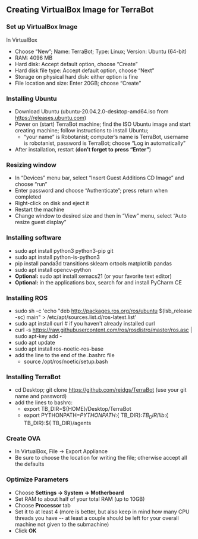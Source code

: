 ## Creating VirtualBox Image for TerraBot ##

### Set up VirtualBox Image ### 
In VirtualBox
* Choose “New”; Name: TerraBot; Type: Linux; Version: Ubuntu (64-bit)
* RAM: 4096 MB
* Hard disk: Accept default option, choose “Create”
* Hard disk file type: Accept default option, choose “Next”
* Storage on physical hard disk: either option is fine
* File location and size: Enter 20GB; choose “Create”

### Installing Ubuntu ###
* Download Ubuntu (ubuntu-20.04.2.0-desktop-amd64.iso from https://releases.ubuntu.com)
* Power on (start) TerraBot machine; find the ISO Ubuntu image and start creating machine; follow instructions to install Ubuntu;
    -	“your name” is Robotanist; computer’s name is TerraBot, username is robotanist, password is TerraBot; choose “Log in automatically”
* After installation, restart (**don’t forget to press “Enter”**)

###	Resizing window ###
* In “Devices” menu bar, select “Insert Guest Additions CD Image” and choose “run”
* Enter password and choose “Authenticate”; press return when completed
* Right-click on disk and eject it
* Restart the machine
* Change window to desired size and then in “View” menu, select “Auto resize guest display”

###	Installing software ###
* sudo apt install python3 python3-pip git
* sudo apt install python-is-python3
* pip install panda3d transitions sklearn ortools matplotlib pandas
* sudo apt install opencv-python
* **Optional:** sudo apt install xemacs21 (or your favorite text editor)
* **Optional:** in the applications box, search for and install PyCharm CE

###	Installing ROS ###
* sudo sh -c 'echo "deb http://packages.ros.org/ros/ubuntu $(lsb_release -sc) main" > /etc/apt/sources.list.d/ros-latest.list'
* sudo apt install curl # if you haven't already installed curl
* curl -s https://raw.githubusercontent.com/ros/rosdistro/master/ros.asc | sudo apt-key add -
* sudo apt update
* sudo apt install ros-noetic-ros-base
* add the line to the end of the .bashrc file
    - source /opt/ros/noetic/setup.bash

### Installing TerraBot ###
* cd Desktop; git clone https://github.com/reidgs/TerraBot (use your git name and password)
* add the lines to bashrc:
    - export TB_DIR=${HOME}/Desktop/TerraBot 
    - export PYTHONPATH=${PYTHONPATH}:${ TB_DIR}:${ TB_DIR}/lib:${ TB_DIR}:${ TB_DIR}/agents

### Create OVA ###
* In VirtualBox, File -> Export Appliance
* Be sure to choose the location for writing the file; otherwise accept all the defaults

### Optimize Parameters ###
* Choose **Settings -> System -> Motherboard**
* Set RAM to about half of your total RAM (up to 10GB)
* Choose **Processor** tab
* Set it to at least 4 (more is better, but also keep in mind how many CPU threads you have -- at least a couple should be left for your overall machine not given to the submachine)
* Click **OK**




